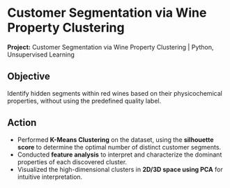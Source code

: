 # Customer Segmentation via Wine Property Clustering

**Project:** Customer Segmentation via Wine Property Clustering | Python, Unsupervised Learning

## Objective
Identify hidden segments within red wines based on their physicochemical properties, without using the predefined quality label.

## Action
- Performed **K-Means Clustering** on the dataset, using the **silhouette score** to determine the optimal number of distinct customer segments.  
- Conducted **feature analysis** to interpret and characterize the dominant properties of each discovered cluster.  
- Visualized the high-dimensional clusters in **2D/3D space using PCA** for intuitive interpretation.


